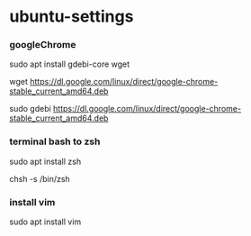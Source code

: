 # ubuntu-settings

### googleChrome
sudo apt install gdebi-core wget

wget https://dl.google.com/linux/direct/google-chrome-stable_current_amd64.deb

sudo gdebi https://dl.google.com/linux/direct/google-chrome-stable_current_amd64.deb

### terminal bash to zsh
sudo apt install zsh

chsh -s /bin/zsh

### install vim
sudo apt install vim
